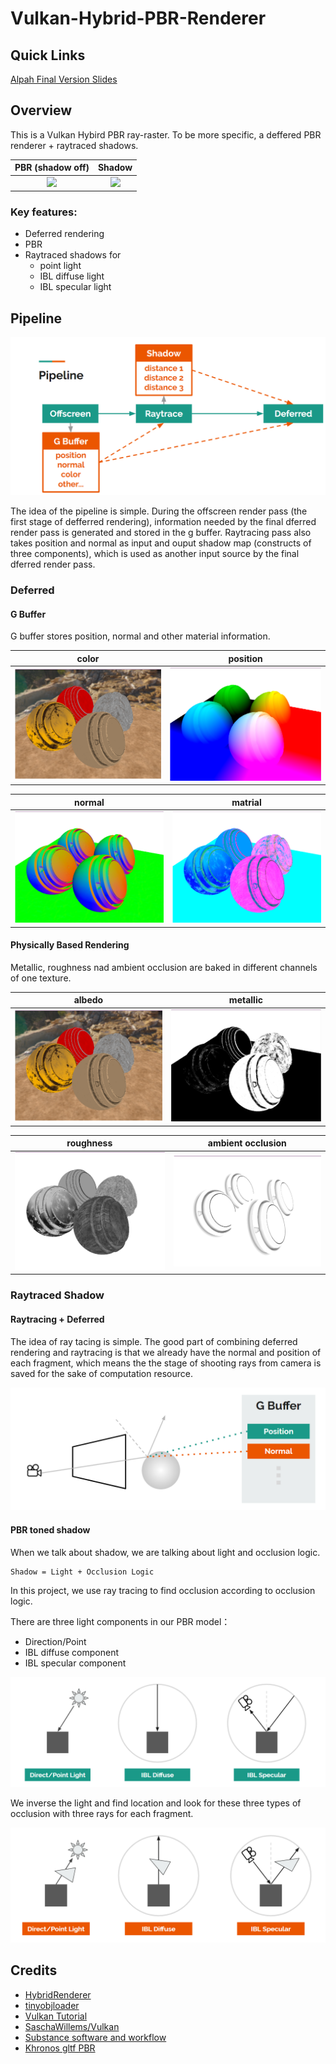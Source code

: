 # Vulkan-Hybrid-PBR-Renderer

## Quick Links

[Alpah Final Version Slides](https://docs.google.com/presentation/d/1ycHg755oVVsuq8KG6JLaEr2uqga7lePgBr5BQCAu-M0/edit?usp=sharing)

## Overview

This is a Vulkan Hybird PBR ray-raster. To be more specific, a deffered PBR renderer + raytraced shadows.


|PBR (shadow off)| Shadow|
|:-----:|:-----:|
|![](img/final_result_PBR.gif)|![](img/final_result_shadow.gif)|

### Key features:

- Deferred rendering
- PBR
- Raytraced shadows for
    - point light
    - IBL diffuse light
    - IBL specular light

## Pipeline

![](img/pipeline.png)

The idea of the pipeline is simple. During the offscreen render pass (the first stage of defferred rendering), information needed by the final dferred render pass is generated and stored in the g buffer. Raytracing pass also takes position and normal as input and ouput shadow map (constructs of three components), which is used as another input source by the final dferred render pass.

### Deferred

#### G Buffer

G buffer stores position, normal and other material information.

|color|position|
|:-----:|:-----:|
|![](img/tex_albedo.png)|![](img/gbuffer_position.png)|

|normal|matrial|
|:-----:|:-----:|
|![](img/gbuffer_normal.png)|![](img/gbuffer_mrao.png)|

#### Physically Based Rendering

Metallic, roughness nad ambient occlusion are baked in different channels of one texture.

|albedo|metallic|
|:-----:|:-----:|
|![](img/tex_albedo.png)|![](img/tex_metallic.png)|

|roughness|ambient occlusion|
|:-----:|:-----:|
|![](img/tex_roughness.png)|![](img/tex_ao.png)|


### Raytraced Shadow

#### Raytracing + Deferred

The idea of ray tacing is simple. The good part of combining deferred rendering and raytracing is that we already have the normal and position of each fragment, which means the the stage of shooting rays from camera is saved for the sake of computation resource.

![](img/ray_trace.png)

#### PBR toned shadow

When we talk about shadow, we are talking about light and occlusion logic.

```
Shadow = Light + Occlusion Logic
```

In this project, we use ray tracing to find occlusion according to occlusion logic.

There are three light components in our PBR model：

- Direction/Point
- IBL diffuse component
- IBL specular component

![](img/pbr_shadow_light.png)

We inverse the light and find location and look for these three types of occlusion with three rays for each fragment.

![](img/pbr_shadow_occlusion_logic.png)


## Credits

- [HybridRenderer](https://github.com/davidgrosman/FinalProject-HybridRenderer)
- [tinyobjloader](https://github.com/syoyo/tinyobjloader)
- [Vulkan Tutorial](https://vulkan-tutorial.com/)
- [SaschaWillems/Vulkan](https://github.com/SaschaWillems/Vulkan)
- [Substance software and workflow](https://www.allegorithmic.com/substance)
- [Khronos gltf PBR](https://github.com/KhronosGroup/glTF-WebGL-PBR)